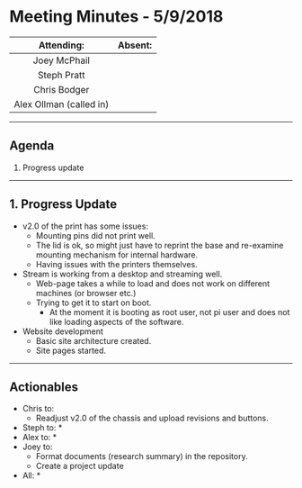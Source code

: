 # Meeting Minutes - 5/9/2018

| Attending: | Absent: |
| :---: | :---: |
| Joey McPhail | |
| Steph Pratt | |
| Chris Bodger | |
| Alex Ollman (called in) | |

---

## Agenda
1. Progress update

---

## 1. Progress Update
* v2.0 of the print has some issues:
  * Mounting pins did not print well.
  * The lid is ok, so might just have to reprint the base and re-examine mounting mechanism for internal hardware.
  * Having issues with the printers themselves.
* Stream is working from a desktop and streaming well.
  * Web-page takes a while to load and does not work on different machines (or browser etc.)
  * Trying to get it to start on boot.
    * At the moment it is booting as root user, not pi user and does not like loading aspects of the software.
* Website development
  * Basic site architecture created.
  * Site pages started.

---

## Actionables
* Chris to:
  * Readjust v2.0 of the chassis and upload revisions and buttons.
* Steph to:
  * 
* Alex to:
  * 
* Joey to:
  * Format documents (research summary) in the repository.
  * Create a project update
* All:
  * 